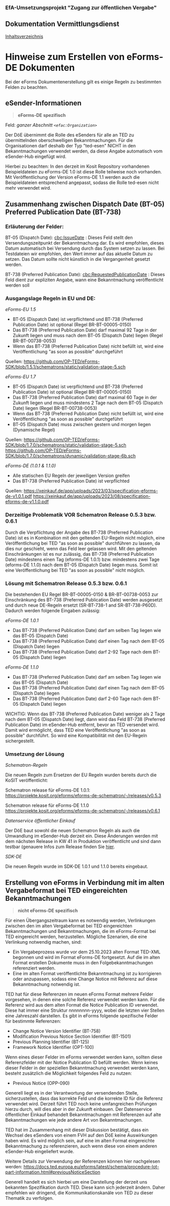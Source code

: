 ### EfA-Umsetzungsprojekt "Zugang zur öffentlichen Vergabe"
## Dokumentation Vermittlungsdienst
[Inhaltsverzeichnis](/documentation/documentation.md)
<br>

# Hinweise zum Erstellen von eForms-DE Dokumenten

Bei der eForms Dokumentenerstellung gilt es einige Regeln zu bestimmten Felden zu beachten.

## eSender-Informationen
>**eForms-DE spezifisch**

Feld: *ganzer Abschnitt ```<efac:Organization>```*

Der DöE übernimmt die Rolle des eSenders für alle an TED zu übermittelnden oberschwelligen Bekanntmachungen. Für die Organisationen darf deshalb der Typ "ted-esen" NICHT in den Bekanntmachungen verwendet werden, da diese Angabe automatisch vom eSender-Hub eingefügt wird.

Hierbei zu beachten: In den derzeit im Kosit Repository vorhandenen Beispieldateien zu eForms-DE 1.0 ist diese Rolle teilweise noch vorhanden. Mit Veröffentlichung der Version eForms-DE 1.1 werden auch die Beispieldateien entsprechend angepasst, sodass die Rolle ted-esen nicht mehr verwendet wird. 
<br>

## Zusammenhang zwischen Dispatch Date (BT-05) Preferred Publication Date (BT-738)

### Erläuterung der Felder:

BT-05 (Dispatch Date): <cbc:IssueDate> : Dieses Feld stellt den Versendungszeitpunkt der Bekanntmachung dar. Es wird empfohlen, dieses Datum automatisch bei Versendung durch das System setzen zu lassen. Bei Testdateien wir empfohlen, den Wert immer auf das aktuelle Datum zu setzen. Das Datum sollte nicht künstlich in die Vergangenheit gesetzt werden. 

BT-738 (Preferred Publication Date): <cbc:RequestedPublicationDate> : Dieses Feld dient zur expliziten Angabe, wann eine Bekanntmachung veröffentlicht werden soll


### Ausgangslage Regeln in EU und DE:

_eForms-EU 1.5_

- BT-05 (Dispatch Date) ist verpflichtend und BT-738 (Preferred Publication Date) ist optional (Regel BR-BT-00005-0150)
- Das BT-738 (Preferred Publication Date) darf maximal 92 Tage in der Zukunft liegen und muss nach dem BT-05 (Dispatch Date) liegen (Regel BR-BT-00738-0053)
- Wenn das BT-738 (Preferred Publication Date) nicht befüllt ist, wird eine Veröffentlichung "as soon as possible" durchgeführt

Quellen:
https://github.com/OP-TED/eForms-SDK/blob/1.5.1/schematrons/static/validation-stage-5.sch

_eForms-EU 1.7_

- BT-05 (Dispatch Date) ist verpflichtend und BT-738 (Preferred Publication Date) ist optional (Regel BR-BT-00005-0150)
- Das BT-738 (Preferred Publication Date) darf maximal 60 Tage in der Zukunft liegen und muss mindestens 2 Tage nach dem BT-05 (Dispatch Date) liegen (Regel BR-BT-00738-0053)
- Wenn das BT-738 (Preferred Publication Date) nicht befüllt ist, wird eine Veröffentlichung "as soon as possible" durchgeführt
- BT-05 (Dispatch Date) muss zwischen gestern und morgen liegen (Dynamische Regel)

Quellen:
https://github.com/OP-TED/eForms-SDK/blob/1.7.0/schematrons/static/validation-stage-5.sch
https://github.com/OP-TED/eForms-SDK/blob/1.7.0/schematrons/dynamic/validation-stage-6b.sch

_eForms-DE (1.0.1 & 1.1.0)_

- Alle statischen EU Regeln der jeweiligen Version greifen
- Das BT-738 (Preferred Publication Date) ist verpflichted

Quellen: https://xeinkauf.de/app/uploads/2023/03/specification-eforms-de-v1.0.1.pdf
https://xeinkauf.de/app/uploads/2023/08/specification-eforms-de-v1.1.0.pdf

### Derzeitige Problematik VOR Schematron Release 0.5.3 bzw. 0.6.1

Durch die Verpflichtung der Angabe des BT-738 (Preferred Publication Date) ist es in Kombination mit den geltenden EU-Regeln nicht möglich, eine Veröffentlichung bei TED "as soon as possible" durchführen zu lassen, da dies nur geschieht, wenn das Feld leer gelassen wird. Mit den geltenden Einschränkungen ist es nur zulässig, das BT-738 (Preferred Publication Date) mindestens einen Tag (eforms-DE 1.0.1) bzw. mindestens zwei Tage (eforms-DE 1.1.0) nach dem BT-05 (Dispatch Date) liegen muss. Somit ist eine Veröffentlichung bei TED "as soon as possible" nicht möglich.


### Lösung mit Schematron Release 0.5.3 bzw. 0.6.1

Die bestehenden EU Regel BR-BT-00005-0150 & BR-BT-00738-0053 zur Einschränkung des BT-738 (Preferred Publication Date) werden ausgesetzt und durch neue DE-Regeln ersetzt (SR-BT-738-1 and SR-BT-738-P60D). Dadurch werden folgende Eingaben zulässig:

_eForms-DE 1.0.1_
- Das BT-738 (Preferred Publication Date) darf am selben Tag liegen wie das BT-05 (Dispatch Date)
- Das BT-738 (Preferred Publication Date) darf einen Tag nach dem BT-05 (Dispatch Date) liegen
- Das BT-738 (Preferred Publication Date) darf 2-92 Tage nach dem BT-05 (Dispatch Date) liegen

_eForms-DE 1.1.0_

- Das BT-738 (Preferred Publication Date) darf am selben Tag liegen wie das BT-05 (Dispatch Date)
- Das BT-738 (Preferred Publication Date) darf einen Tag nach dem BT-05 (Dispatch Date) liegen
- Das BT-738 (Preferred Publication Date) darf 2-60 Tage nach dem BT-05 (Dispatch Date) liegen

WICHTIG: Wenn das BT-738 (Preferred Publication Date) weniger als 2 Tage nach dem BT-05 (Dispatch Date) liegt, dann wird das Feld BT-738 (Preferred Publication Date) im eSender-Hub entfernt, bevor an TED versendet wird. Damit wird ermöglicht, dass TED eine Veröffentlichung "as soon as possible" durchführt. So wird eine Kompatibilität mit den EU-Regeln sichergestellt.

### Umsetzung der Lösung

_Schematron-Regeln_

Die neuen Regeln zum Ersetzen der EU Regeln wurden bereits durch die KoSIT veröffentlicht:

Schematron release für eForms-DE 1.0.1:
https://projekte.kosit.org/eforms/eforms-de-schematron/-/releases/v0.5.3

Schematron release für eForms-DE 1.1.0
https://projekte.kosit.org/eforms/eforms-de-schematron/-/releases/v0.6.1


_Datenservice öffentlicher Einkauf_

Der DöE baut sowohl die neuen Schematron Regeln als auch die Umwandlung im eSender-Hub derzeit ein. Diese Änderungen werden mit dem nächsten Release in KW 41 in Produktion veröffentlicht und sind dann testbar (genauere Infos zum Release finden Sie [hier](https://github.com/EFA-FHB/ozg-vermittlungsdienst-doku/blob/main/Releases.md). 

_SDK-DE_

Die neuen Regeln wurde im SDK-DE 1.0.1 und 1.1.0 bereits eingebaut. 

## Erstellung von eForms in Verbindung mit im alten Vergabeformat bei TED eingereichten Bekanntmachungen
>**nicht eForms-DE spezifisch**

Für einen Übergangszeitraum kann es notwendig werden, Verlinkungen zwischen den im alten Vergabeformat bei TED eingereichten Bekanntmachungen und Bekanntmachungen, die im eForms-Format bei TED eingereicht werden, herzustellen. Mögliche Szenarien, die eine Verlinkung notwendig machen, sind:
- Ein Vergabeprozess wurde vor dem 25.10.2023 alten Format TED-XML begonnen und wird im Format eForms-DE fortgesetzt. Auf die im alten Format erstellen Dokumente muss in den Folgebekanntmachungen referenziert werden.
- Eine im alten Format veröffentlichte Bekanntmachung ist zu korrigieren oder anzupassen, sodass eine Change Notice mit Referenz auf diese Bekanntmachung notwendig ist.

TED hat für diese Referenzen im neuen eForms Format mehrere Felder vorgesehen, in denen eine solche Referenz verwendet werden kann. Für die Referenz wird aus dem alten Format die Notice Publication ID verwendet. Diese hat immer eine Struktur nnnnnnnn-yyyy, wobei die letzten vier Stellen eine Jahreszahl darstellen. Es gibt in eForms folgende spezifische Felder für bestimmte Referenzen: 

- Change Notice Version Identifier (BT-758)
- Modification Previous Notice Section Identifier (BT-1501)
- Previous Planning Identifier (BT-125)
- Framework Notice Identifier (OPT-100)

Wenn eines dieser Felder im eForms verwendet werden kann, sollten diese Referenzfelder mit der Notice Publication ID befüllt werden. Wenn keines dieser Felder in der speziellen Bekanntmachung verwendet werden kann, besteht zusätzlich die Möglichkeit folgendes Feld zu nutzen:
- Previous Notice (OPP-090)

Generell liegt es in der Verantwortung der versendenden Stelle, sicherzustellen, dass das korrekte Feld und die korrekte ID für die Referenz verwendet wird. Derzeit führt TED noch keine umfangreichen Prüfungen hierzu durch, will dies aber in der Zukunft einbauen. Der Datenservice öffentlicher Einkauf behandelt Bekanntmachungen mit Referenzen auf alte Bekanntmachungen wie jede andere Art von Bekanntmachungen. 

TED hat im Zusammenhang mit dieser Diskussion bestätigt, dass ein Wechsel des eSenders von einem FVH auf den DöE keine Auswirkungen haben wird. Es wird möglich sein, auf eine im alten Format eingereichte Bekanntmachung zu referenzieren, auch wenn diese von einem anderen eSender-Hub eingeliefert wurde. 

Weitere Details zur Verwendung der Referenzen können hier nachgelesen werden: https://docs.ted.europa.eu/eforms/latest/schema/procedure-lot-part-information.html#previousNoticeSection

Generell handelt es sich hierbei um eine Darstellung der derzeit uns bekannten Spezifikation durch TED. Diese kann sich jederzeit ändern. Daher empfehlen wir dringend, die Kommunikationskanäle von TED zu dieser Thematik zu verfolgen. 
